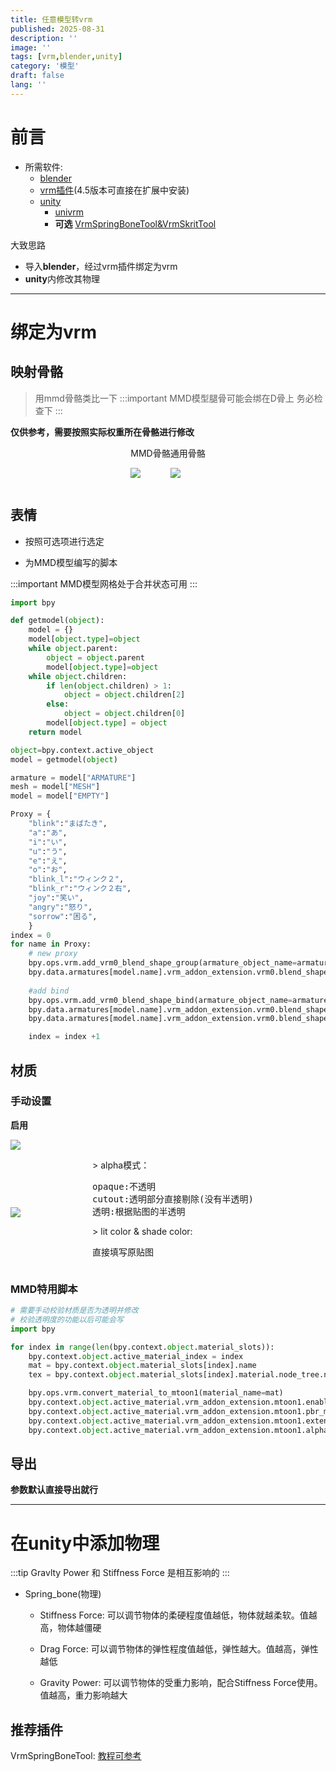 ```yaml
---
title: 任意模型转vrm
published: 2025-08-31
description: ''
image: ''
tags: [vrm,blender,unity]
category: '模型'
draft: false 
lang: ''
---
```


# 前言
- 所需软件:
    - [blender](https://www.blender.org/)
    - [vrm插件](https://github.com/saturday06/VRM-Addon-for-Blender)(4.5版本可直接在扩展中安装)
    - [unity]()
        - [univrm]()
        - **可选** [VrmSpringBoneTool&VrmSkritTool](https://accounts.booth.pm/orders/44977050)
    

大致思路
- 导入**blender**，经过vrm插件绑定为vrm
- **unity**内修改其物理

---
# 绑定为vrm

## 映射骨骼

> 用mmd骨骼类比一下
:::important
MMD模型腿骨可能会绑在D骨上
务必检查下
:::

**仅供参考，需要按照实际权重所在骨骼进行修改**

<div style="display: flex;justify-content: center;">

<div>
MMD骨骼

![](image/mmd_map.avif)</div>

<div>
通用骨骼

![](image/bonemap.webp)</div>

</div>

## 表情
- 按照可选项进行选定

- 为MMD模型编写的脚本

:::important
MMD模型网格处于合并状态可用
:::

```python title="BlendShape_proxy.py"
import bpy

def getmodel(object):
    model = {}
    model[object.type]=object
    while object.parent:
        object = object.parent
        model[object.type]=object
    while object.children:
        if len(object.children) > 1:
            object = object.children[2]
        else:
            object = object.children[0]
        model[object.type] = object
    return model

object=bpy.context.active_object
model = getmodel(object)

armature = model["ARMATURE"]
mesh = model["MESH"]
model = model["EMPTY"]

Proxy = {
    "blink":"まばたき",
    "a":"あ",
    "i":"い",
    "u":"う",
    "e":"え",
    "o":"お",
    "blink_l":"ウィンク２",
    "blink_r":"ウィンク２右",
    "joy":"笑い",
    "angry":"怒り",
    "sorrow":"困る",
    }
index = 0
for name in Proxy:
    # new proxy
    bpy.ops.vrm.add_vrm0_blend_shape_group(armature_object_name=armature.name, name=name)
    bpy.data.armatures[model.name].vrm_addon_extension.vrm0.blend_shape_master.blend_shape_groups[index].preset_name = name
    
    #add bind
    bpy.ops.vrm.add_vrm0_blend_shape_bind(armature_object_name=armature.name, blend_shape_group_index=index)
    bpy.data.armatures[model.name].vrm_addon_extension.vrm0.blend_shape_master.blend_shape_groups[index].binds[0].mesh.bpy_object = bpy.data.objects[mesh.name]
    bpy.data.armatures[model.name].vrm_addon_extension.vrm0.blend_shape_master.blend_shape_groups[index].binds[0].index = Proxy[name]

    index = index +1
```

## 材质
### 手动设置

**启用**

![](image/mat.webp)

<div style="display: flex;margin: 0 auto;align-items: center;">

![](image/matset.webp)

<div style="display: flex;margin: 0 auto;align-items: left;">
<div>
> alpha模式：
<pre>
opaque:不透明
cutout:透明部分直接剔除(没有半透明)
透明:根据贴图的半透明
</pre>
> lit color & shade color:
<pre>
直接填写原贴图
</pre></div></div></div>

### MMD特用脚本
```python title="mmd2vrm_mat.py"
# 需要手动校验材质是否为透明并修改
# 校验透明度的功能以后可能会写 
import bpy

for index in range(len(bpy.context.object.material_slots)):
    bpy.context.object.active_material_index = index
    mat = bpy.context.object.material_slots[index].name
    tex = bpy.context.object.material_slots[index].material.node_tree.nodes["mmd_base_tex"].image.name

    bpy.ops.vrm.convert_material_to_mtoon1(material_name=mat)
    bpy.context.object.active_material.vrm_addon_extension.mtoon1.enabled = True
    bpy.context.object.active_material.vrm_addon_extension.mtoon1.pbr_metallic_roughness.base_color_texture.index.source = bpy.data.images[tex]
    bpy.context.object.active_material.vrm_addon_extension.mtoon1.extensions.vrmc_materials_mtoon.shade_multiply_texture.index.source = bpy.data.images[tex]
    bpy.context.object.active_material.vrm_addon_extension.mtoon1.alpha_mode = 'OPAQUE'
```

## 导出
**参数默认直接导出就行**


---

# 在unity中添加物理

:::tip
Gravlty Power 和 Stiffness Force 是相互影响的
:::
- Spring_bone(物理)

    - Stiffness Force: 可以调节物体的柔硬程度值越低，物体就越柔软。值越高，物体越僵硬

    - Drag Force: 可以调节物体的弹性程度值越低，弹性越大。值越高，弹性越低

    - Gravity Power: 可以调节物体的受重力影响，配合Stiffness Force使用。值越高，重力影响越大

## 推荐插件
VrmSpringBoneTool:
[教程可参考](https://youtu.be/WpoeFCxHVnE?t=918)



